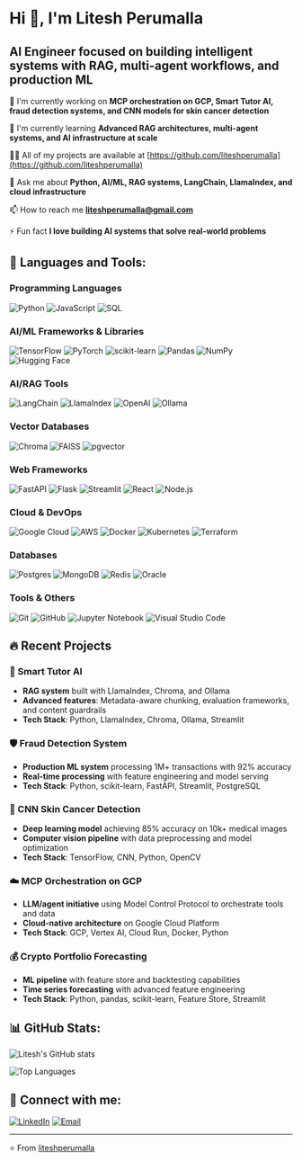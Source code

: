 # Hi 👋, I'm Litesh Perumalla
## AI Engineer focused on building intelligent systems with RAG, multi-agent workflows, and production ML

🔭 I'm currently working on **MCP orchestration on GCP, Smart Tutor AI, fraud detection systems, and CNN models for skin cancer detection**

🌱 I'm currently learning **Advanced RAG architectures, multi-agent systems, and AI infrastructure at scale**

👨‍💻 All of my projects are available at [https://github.com/liteshperumalla](https://github.com/liteshperumalla)

💬 Ask me about **Python, AI/ML, RAG systems, LangChain, LlamaIndex, and cloud infrastructure**

📫 How to reach me **liteshperumalla@gmail.com**

⚡ Fun fact **I love building AI systems that solve real-world problems**

## 🚀 Languages and Tools:

### Programming Languages
![Python](https://img.shields.io/badge/python-3670A0?style=for-the-badge&logo=python&logoColor=ffdd54)
![JavaScript](https://img.shields.io/badge/javascript-%23323330.svg?style=for-the-badge&logo=javascript&logoColor=%23F7DF1E)
![SQL](https://img.shields.io/badge/sql-%2307405e.svg?style=for-the-badge&logo=sqlite&logoColor=white)

### AI/ML Frameworks & Libraries
![TensorFlow](https://img.shields.io/badge/TensorFlow-%23FF6F00.svg?style=for-the-badge&logo=TensorFlow&logoColor=white)
![PyTorch](https://img.shields.io/badge/PyTorch-%23EE4C2C.svg?style=for-the-badge&logo=PyTorch&logoColor=white)
![scikit-learn](https://img.shields.io/badge/scikit--learn-%23F7931E.svg?style=for-the-badge&logo=scikit-learn&logoColor=white)
![Pandas](https://img.shields.io/badge/pandas-%23150458.svg?style=for-the-badge&logo=pandas&logoColor=white)
![NumPy](https://img.shields.io/badge/numpy-%23013243.svg?style=for-the-badge&logo=numpy&logoColor=white)
![Hugging Face](https://img.shields.io/badge/Hugging%20Face-FFD21E?style=for-the-badge&logo=huggingface&logoColor=000)

### AI/RAG Tools
![LangChain](https://img.shields.io/badge/LangChain-000000?style=for-the-badge&logo=chainlink&logoColor=white)
![LlamaIndex](https://img.shields.io/badge/LlamaIndex-FF6B35?style=for-the-badge&logo=meta&logoColor=white)
![OpenAI](https://img.shields.io/badge/OpenAI-74aa9c?style=for-the-badge&logo=openai&logoColor=white)
![Ollama](https://img.shields.io/badge/Ollama-000000?style=for-the-badge&logo=ollama&logoColor=white)

### Vector Databases
![Chroma](https://img.shields.io/badge/Chroma-FF6B6B?style=for-the-badge&logo=chroma&logoColor=white)
![FAISS](https://img.shields.io/badge/FAISS-4285F4?style=for-the-badge&logo=meta&logoColor=white)
![pgvector](https://img.shields.io/badge/pgvector-336791?style=for-the-badge&logo=postgresql&logoColor=white)

### Web Frameworks
![FastAPI](https://img.shields.io/badge/FastAPI-005571?style=for-the-badge&logo=fastapi)
![Flask](https://img.shields.io/badge/flask-%23000.svg?style=for-the-badge&logo=flask&logoColor=white)
![Streamlit](https://img.shields.io/badge/Streamlit-%23FE4B4B.svg?style=for-the-badge&logo=streamlit&logoColor=white)
![React](https://img.shields.io/badge/react-%2320232a.svg?style=for-the-badge&logo=react&logoColor=%2361DAFB)
![Node.js](https://img.shields.io/badge/node.js-6DA55F?style=for-the-badge&logo=node.js&logoColor=white)

### Cloud & DevOps
![Google Cloud](https://img.shields.io/badge/GoogleCloud-%234285F4.svg?style=for-the-badge&logo=google-cloud&logoColor=white)
![AWS](https://img.shields.io/badge/AWS-%23FF9900.svg?style=for-the-badge&logo=amazon-aws&logoColor=white)
![Docker](https://img.shields.io/badge/docker-%230db7ed.svg?style=for-the-badge&logo=docker&logoColor=white)
![Kubernetes](https://img.shields.io/badge/kubernetes-%23326ce5.svg?style=for-the-badge&logo=kubernetes&logoColor=white)
![Terraform](https://img.shields.io/badge/terraform-%235835CC.svg?style=for-the-badge&logo=terraform&logoColor=white)

### Databases
![Postgres](https://img.shields.io/badge/postgres-%23316192.svg?style=for-the-badge&logo=postgresql&logoColor=white)
![MongoDB](https://img.shields.io/badge/MongoDB-%234ea94b.svg?style=for-the-badge&logo=mongodb&logoColor=white)
![Redis](https://img.shields.io/badge/redis-%23DD0031.svg?style=for-the-badge&logo=redis&logoColor=white)
![Oracle](https://img.shields.io/badge/Oracle-F80000?style=for-the-badge&logo=oracle&logoColor=white)

### Tools & Others
![Git](https://img.shields.io/badge/git-%23F05033.svg?style=for-the-badge&logo=git&logoColor=white)
![GitHub](https://img.shields.io/badge/github-%23121011.svg?style=for-the-badge&logo=github&logoColor=white)
![Jupyter Notebook](https://img.shields.io/badge/jupyter-%23FA0F00.svg?style=for-the-badge&logo=jupyter&logoColor=white)
![Visual Studio Code](https://img.shields.io/badge/Visual%20Studio%20Code-0078d4.svg?style=for-the-badge&logo=visual-studio-code&logoColor=white)

## 🔥 Recent Projects

### 🤖 Smart Tutor AI
- **RAG system** built with LlamaIndex, Chroma, and Ollama
- **Advanced features**: Metadata-aware chunking, evaluation frameworks, and content guardrails
- **Tech Stack**: Python, LlamaIndex, Chroma, Ollama, Streamlit

### 🛡️ Fraud Detection System
- **Production ML system** processing 1M+ transactions with 92% accuracy
- **Real-time processing** with feature engineering and model serving
- **Tech Stack**: Python, scikit-learn, FastAPI, Streamlit, PostgreSQL

### 🏥 CNN Skin Cancer Detection
- **Deep learning model** achieving 85% accuracy on 10k+ medical images
- **Computer vision pipeline** with data preprocessing and model optimization
- **Tech Stack**: TensorFlow, CNN, Python, OpenCV

### ☁️ MCP Orchestration on GCP
- **LLM/agent initiative** using Model Control Protocol to orchestrate tools and data
- **Cloud-native architecture** on Google Cloud Platform
- **Tech Stack**: GCP, Vertex AI, Cloud Run, Docker, Python

### 💰 Crypto Portfolio Forecasting
- **ML pipeline** with feature store and backtesting capabilities
- **Time series forecasting** with advanced feature engineering
- **Tech Stack**: Python, pandas, scikit-learn, Feature Store, Streamlit

## 📊 GitHub Stats:

![Litesh's GitHub stats](https://github-readme-stats.vercel.app/api?username=liteshperumalla&show_icons=true&theme=radical)

![Top Languages](https://github-readme-stats.vercel.app/api/top-langs/?username=liteshperumalla&layout=compact&theme=radical)

## 🤝 Connect with me:

[![LinkedIn](https://img.shields.io/badge/LinkedIn-%230077B5.svg?style=for-the-badge&logo=linkedin&logoColor=white)](https://linkedin.com/in/litesh-perumalla)
[![Email](https://img.shields.io/badge/Gmail-D14836?style=for-the-badge&logo=gmail&logoColor=white)](mailto:liteshperumalla@gmail.com)

---
⭐️ From [liteshperumalla](https://github.com/liteshperumalla)
